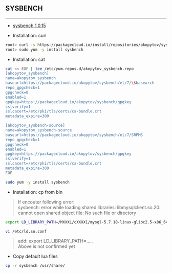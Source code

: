 ## SYSBENCH  
- - - -  
- [sysbench 1.0.15](https://github.com/akopytov/sysbench)  

- Installation: curl  
```bash
root> curl -s https://packagecloud.io/install/repositories/akopytov/sysbench/script.rpm.sh | sudo bash
root> sudo yum -y install sysbench
```

- Installation: cat
```bash
cat << EOF | tee /etc/yum.repos.d/akopytov_sysbench.repo
[akopytov_sysbench]
name=akopytov_sysbench
baseurl=https://packagecloud.io/akopytov/sysbench/el/7/\$basearch
repo_gpgcheck=1
gpgcheck=0
enabled=1
gpgkey=https://packagecloud.io/akopytov/sysbench/gpgkey
sslverify=1
sslcacert=/etc/pki/tls/certs/ca-bundle.crt
metadata_expire=300

[akopytov_sysbench-source]
name=akopytov_sysbench-source
baseurl=https://packagecloud.io/akopytov/sysbench/el/7/SRPMS
repo_gpgcheck=1
gpgcheck=0
enabled=1
gpgkey=https://packagecloud.io/akopytov/sysbench/gpgkey
sslverify=1
sslcacert=/etc/pki/tls/certs/ca-bundle.crt
metadata_expire=300
EOF

sudo yum -y install sysbench
```

- Installation: cp from bin  
> If encouter following error:  
> sysbench: error while loading shared libraries: libmysqlclient.so.20: cannot open shared object file: No such file or directory  
```bash
export LD_LIBRARY_PATH=/MXXXL/cXXXX1/mysql-5.7.18-linux-glibc2.5-x86_64/lib
```
```bash
vi /etc/ld.so.conf
```
> add: 
> export LD_LIBRARY_PATH=.....  
> Above is not confirmed yet  


- Copy default lua files  
```bash
cp -r sysbench /usr/share/
```

